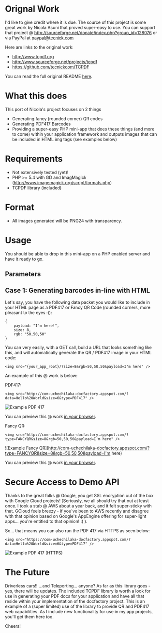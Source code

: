 # Orignal Work

I'd like to give credit where it is due. The source of this project is some great work by Nicola Asuni that proved super-easy to use. You can 
support that project @ http://sourceforge.net/donate/index.php?group_id=128076 or via PayPal at paypal@tecnick.com

Here are links to the original work:

- http://www.tcpdf.org
- http://www.sourceforge.net/projects/tcpdf
- https://github.com/tecnickcom/TCPDF

You can read the full original README [here](README_TCPDF.TXT).

# What this does

This port of Nicola's project focuses on 2 things

* Generating fancy (rounded corner) QR codes
* Generating PDF417 Barcodes
* Providing a super-easy PHP mini-app that does these things (and more to come) within your application framework and outputs images that can be included in HTML img tags (see examples below)

# Requirements 

* Not extensively tested (yet)!
* PHP >= 5.4 with GD and ImagMagick (http://www.imagemagick.org/script/formats.php)
* TCPDF library (included)

# Format
* All images generated will be PNG24 with transparency.

# Usage

You should be able to drop in this mini-app on a PHP enabled server and have it ready to go. 

## Parameters

## Case 1: Generating barcodes in-line with HTML 

Let's say, you have the following data packet you would like to include in your HTML page as a PDF417 or Fancy QR Code (rounded corners, more pleasant to the eyes :)):

    {
        payload: "I'm here!",
        size: 8,
        rgb: "50,50,50"
    }

You can very easily, with a GET call, build a URL that looks something like this, and will automatically generate the QR / PDF417 image in your HTML code:

    <img src="{your_app_root}/?size=8&rgb=50,50,50&payload=I'm here" />

An example of this @ work is below: 

PDF417:

    <img src="http://com-uchechilaka-docfactory.appspot.com/?data=Hello%20World&size=6&type=PDF417" />

![Example PDF 417](https://com-uchechilaka-docfactory.appspot.com/?data=Hello%20World&size=10&type=PDF417)

You can preview this @ work <a href="https://com-uchechilaka-docfactory.appspot.com/?data=Hello%20World&size=10&type=PDF417" target="_blank">in your browser</a>.

Fancy QR:

    <img src="http://com-uchechilaka-docfactory.appspot.com/?type=FANCYQR&size=8&rgb=50,50,50&payload=I'm here" />

![Example Fancy QR](http://com-uchechilaka-docfactory.appspot.com/?type=FANCYQR&size=8&rgb=50,50,50&payload=I'm here)

You can preview this @ work <a href="https://com-uchechilaka-docfactory.appspot.com/?data=Hello%20World&size=10&type=FANCYQR" target="_blank">in your browser</a>.

# Secure Access to Demo API

Thanks to the great folks @ Google, you get SSL encryption out of the box with Google Cloud projects! (Seriously, we all should try that out at least once. I took a stab 
@ AWS about a year back, and it felt super-sticky with that. GCloud feels breezy - if you've been to AWS recently and disagree with that opinion based on Google's 
AppEngine offering for super-light apps... you're entitled to that opinion! :) ). 

So... that means you can also run the PDF 417 via HTTPS as seen below:

    <img src="https://com-uchechilaka-docfactory.appspot.com/?data=Hello%20World&size=6&type=PDF417" />

![Example PDF 417 (HTTPS)](https://com-uchechilaka-docfactory.appspot.com/?data=Hello%20World&size=10&type=PDF417)

# The Future

Driverless cars!! ...and Teleporting... anyone? As far as this library goes - yes, there will be updates. The included 
TCPDF library is worth a look for use in generating your PDF docs for your application and have all that reside within your implementation of the docfactory 
project. This is an example of a (super limited) use of the library to provide QR and PDF417 web capabilities. As I include new functionality for use 
in my app projects, you'll get them here too.

Cheers!



